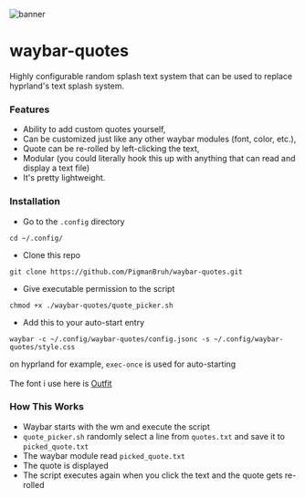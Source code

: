 ![banner](https://github.com/PigmanBruh/waybar-quotes/assets/87263998/1e875c4f-39d3-4f8f-9be3-55958e0e2c6c)
# waybar-quotes
Highly configurable random splash text system that can be used to replace hyprland's text splash system.

### Features
- Ability to add custom quotes yourself,
- Can be customized just like any other waybar modules (font, color, etc.),
- Quote can be re-rolled by left-clicking the text,
- Modular (you could literally hook this up with anything that can read and display a text file)
- It's pretty lightweight.

### Installation
- Go to the `.config` directory
```
cd ~/.config/
```
- Clone this repo
```
git clone https://github.com/PigmanBruh/waybar-quotes.git
```
- Give executable permission to the script
```
chmod +x ./waybar-quotes/quote_picker.sh
```
- Add this to your auto-start entry
```
waybar -c ~/.config/waybar-quotes/config.jsonc -s ~/.config/waybar-quotes/style.css
```
on hyprland for example, `exec-once` is used for auto-starting<br><br>
The font i use here is [Outfit](https://fonts.google.com/specimen/Outfit)

### How This Works
- Waybar starts with the wm and execute the script
- `quote_picker.sh` randomly select a line from `quotes.txt` and save it to `picked_quote.txt`
- The waybar module read `picked_quote.txt`
- The quote is displayed
- The script executes again when you click the text and the quote gets re-rolled
